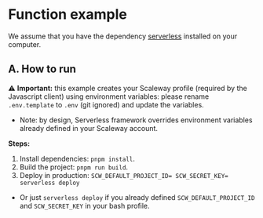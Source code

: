 # Function example

We assume that you have the dependency [serverless](https://www.serverless.com/) installed on your computer.

## A. How to run

⚠️ **Important:** this example creates your Scaleway profile (required by the Javascript client) using environment variables: please rename `.env.template` to `.env` (git ignored) and update the variables.

- Note: by design, Serverless framework overrides environment variables already defined in your Scaleway account.

**Steps:**

1. Install dependencies: `pnpm install`.
2. Build the project: `pnpm run build`.
3. Deploy in production: `SCW_DEFAULT_PROJECT_ID= SCW_SECRET_KEY= serverless deploy`

- Or just `serverless deploy` if you already defined `SCW_DEFAULT_PROJECT_ID` and `SCW_SECRET_KEY` in your bash profile.
